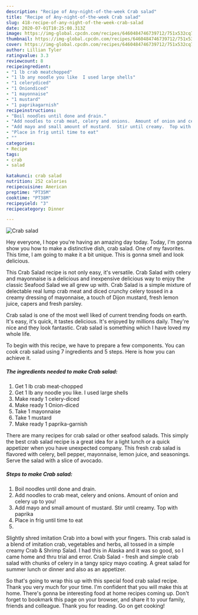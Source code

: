 ```yaml
---
description: "Recipe of Any-night-of-the-week Crab salad"
title: "Recipe of Any-night-of-the-week Crab salad"
slug: 418-recipe-of-any-night-of-the-week-crab-salad
date: 2020-07-01T10:25:08.313Z
image: https://img-global.cpcdn.com/recipes/6460484746739712/751x532cq70/crab-salad-recipe-main-photo.jpg
thumbnail: https://img-global.cpcdn.com/recipes/6460484746739712/751x532cq70/crab-salad-recipe-main-photo.jpg
cover: https://img-global.cpcdn.com/recipes/6460484746739712/751x532cq70/crab-salad-recipe-main-photo.jpg
author: Lillian Tyler
ratingvalue: 3.3
reviewcount: 8
recipeingredient:
- "1 lb crab meatchopped"
- "1 lb any noodle you like  I used large shells"
- "1 celerydiced"
- "1 Oniondiced"
- "1 mayonnaise"
- "1 mustard"
- "1 paprikagarnish"
recipeinstructions:
- "Boil noodles until done and drain."
- "Add noodles to crab meat, celery and onions.  Amount of onion and celery up to you!"
- "Add mayo and small amount of mustard.  Stir until creamy.  Top with paprika"
- "Place in frig until time to eat"
- ""
categories:
- Recipe
tags:
- crab
- salad

katakunci: crab salad 
nutrition: 252 calories
recipecuisine: American
preptime: "PT35M"
cooktime: "PT38M"
recipeyield: "3"
recipecategory: Dinner

---
```



![Crab salad](https://img-global.cpcdn.com/recipes/6460484746739712/751x532cq70/crab-salad-recipe-main-photo.jpg)

Hey everyone, I hope you're having an amazing day today. Today, I'm gonna show you how to make a distinctive dish, crab salad. One of my favorites. This time, I am going to make it a bit unique. This is gonna smell and look delicious.

This Crab Salad recipe is not only easy, it&#39;s versatile. Crab Salad with celery and mayonnaise is a delicious and inexpensive delicious way to enjoy the classic Seafood Salad we all grew up with. Crab Salad is a simple mixture of delectable real lump crab meat and diced crunchy celery tossed in a creamy dressing of mayonnaise, a touch of Dijon mustard, fresh lemon juice, capers and fresh parsley.

Crab salad is one of the most well liked of current trending foods on earth. It's easy, it's quick, it tastes delicious. It's enjoyed by millions daily. They're nice and they look fantastic. Crab salad is something which I have loved my whole life.


To begin with this recipe, we have to prepare a few components. You can cook crab salad using 7 ingredients and 5 steps. Here is how you can achieve it.

<!--inarticleads1-->

##### The ingredients needed to make Crab salad:

1. Get 1 lb crab meat-chopped
1. Get 1 lb any noodle you like.  I used large shells
1. Make ready 1 celery-diced
1. Make ready 1 Onion-diced
1. Take 1 mayonnaise
1. Take 1 mustard
1. Make ready 1 paprika-garnish


There are many recipes for crab salad or other seafood salads. This simply the best crab salad recipe is a great idea for a light lunch or a quick appetizer when you have unexpected company. This fresh crab salad is flavored with celery, bell pepper, mayonnaise, lemon juice, and seasonings. Serve the salad with a slice of avocado. 

<!--inarticleads2-->

##### Steps to make Crab salad:

1. Boil noodles until done and drain.
1. Add noodles to crab meat, celery and onions.  Amount of onion and celery up to you!
1. Add mayo and small amount of mustard.  Stir until creamy.  Top with paprika
1. Place in frig until time to eat
1. 


Slightly shred imitation Crab into a bowl with your fingers. This crab salad is a blend of imitation crab, vegetables and herbs, all tossed in a simple creamy Crab &amp; Shrimp Salad. I had this in Alaska and it was so good, so I came home and thru trial and error. Crab Salad - fresh and simple crab salad with chunks of celery in a tangy spicy mayo coating. A great salad for summer lunch or dinner and also as an appetizer. 

So that's going to wrap this up with this special food crab salad recipe. Thank you very much for your time. I'm confident that you will make this at home. There's gonna be interesting food at home recipes coming up. Don't forget to bookmark this page on your browser, and share it to your family, friends and colleague. Thank you for reading. Go on get cooking!
